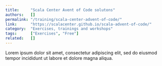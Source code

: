 ```yaml
---
title:     "Scala Center Avent of Code solutons"
authors:   []
permalink: "/training/scala-center-advent-of-code/"
link:      "https://scalacenter.github.io/scala-advent-of-code/"
category:  "Exercises, trainings and workshops"
tags:      ["Exercises", "Free"]
related:   []
---
```


Lorem ipsum dolor sit amet, consectetur adipiscing elit, sed do eiusmod tempor incididunt ut labore et dolore magna aliqua.
